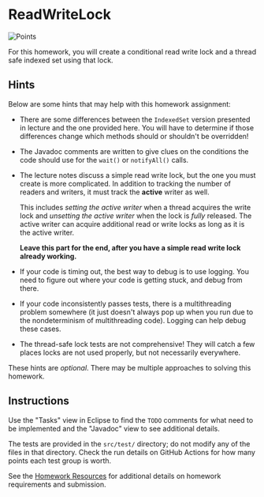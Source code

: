 ReadWriteLock
=================================================

![Points](../../blob/badges/points.svg)

For this homework, you will create a conditional read write lock and a thread safe indexed set using that lock.

## Hints ##

Below are some hints that may help with this homework assignment:

  - There are some differences between the `IndexedSet` version presented in lecture and the one provided here. You will have to determine if those differences change which methods should or shouldn't be overridden!

  - The Javadoc comments are written to give clues on the conditions the code should use for the `wait()` or `notifyAll()` calls.

  - The lecture notes discuss a simple read write lock, but the one you must create is more complicated. In addition to tracking the number of readers and writers, it must track the **active** writer as well.

      This includes *setting the active writer* when a thread acquires the write lock and *unsetting the active writer* when the lock is *fully* released. The active writer can acquire additional read or write locks as long as it is the active writer.

      **Leave this part for the end, after you have a simple read write lock already working.**

  - If your code is timing out, the best way to debug is to use logging. You need to figure out where your code is getting stuck, and debug from there.

  - If your code inconsistently passes tests, there is a multithreading problem somewhere (it just doesn't always pop up when you run due to the nondeterminism of multithreading code). Logging can help debug these cases.

  - The thread-safe lock tests are not comprehensive! They will catch a few places locks are not used properly, but not necessarily everywhere.

These hints are *optional*. There may be multiple approaches to solving this homework.

## Instructions ##

Use the "Tasks" view in Eclipse to find the `TODO` comments for what need to be implemented and the "Javadoc" view to see additional details.

The tests are provided in the `src/test/` directory; do not modify any of the files in that directory. Check the run details on GitHub Actions for how many points each test group is worth. 

See the [Homework Resources](https://usf-cs272-spring2023.github.io/resources/homework/) for additional details on homework requirements and submission.

